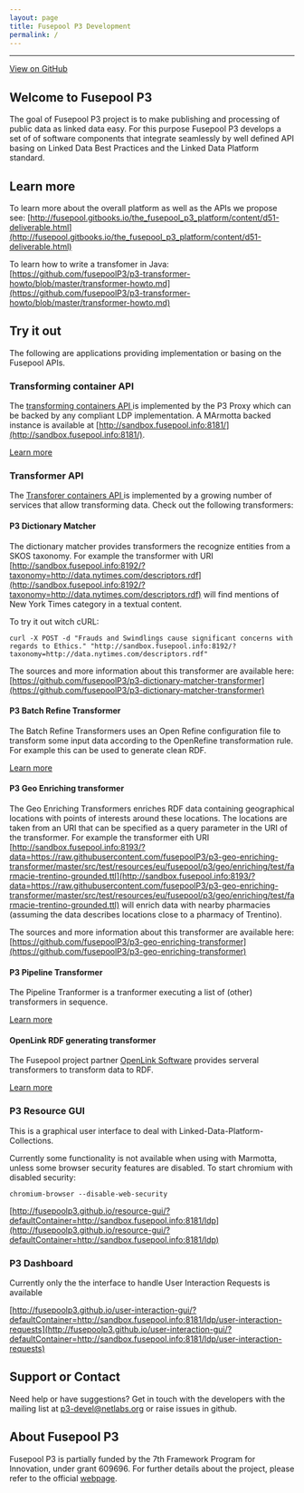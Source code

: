 ```yaml
---
layout: page
title: Fusepool P3 Development
permalink: /
---
```


-----------------

[View on GitHub](https://github.com/fusepoolP3)

## <a name="welcome-to-fusepool-p3"></a>Welcome to Fusepool P3

The goal of Fusepool P3 project is to make publishing and processing of
public data as linked data easy. For this purpose Fusepool P3 develops a
set of of software components that integrate seamlessly by well defined
API basing on Linked Data Best Practices and the Linked Data Platform
standard.

## <a name="learn-more"></a>Learn more

To learn more about the overall platform as well as the APIs we propose
see:
[http://fusepool.gitbooks.io/the_fusepool_p3_platform/content/d51-deliverable.html](http://fusepool.gitbooks.io/the_fusepool_p3_platform/content/d51-deliverable.html)

To learn how to write a transfomer in Java:
[https://github.com/fusepoolP3/p3-transformer-howto/blob/master/transformer-howto.md](https://github.com/fusepoolP3/p3-transformer-howto/blob/master/transformer-howto.md)

## <a name="try-it-out"></a>Try it out

The following are applications providing implementation or basing on the Fusepool
APIs.


### Transforming container API

The [transforming containers API ](https://github.com/fusepoolP3/overall-architecture/blob/master/transforming-container-api.md) is 
implemented by the P3 Proxy which can be backed by any compliant LDP implementation. A MArmotta backed instance is available at 
[http://sandbox.fusepool.info:8181/](http://sandbox.fusepool.info:8181/).

[Learn more](proxy/)

### Transformer API

The [Transforer containers API ](https://github.com/fusepoolP3/overall-architecture/blob/master/transformer-api.md) is implemented by a 
growing number of services that allow transforming data. Check out the following transformers:


#### P3 Dictionary Matcher

The dictionary matcher provides transformers the recognize entities from a SKOS taxonomy. For example the transformer with URI [http://sandbox.fusepool.info:8192/?taxonomy=http://data.nytimes.com/descriptors.rdf](http://sandbox.fusepool.info:8192/?taxonomy=http://data.nytimes.com/descriptors.rdf) will find mentions of New York Times category in a textual content.

To try it out witch cURL: 

`curl -X POST -d "Frauds and Swindlings cause significant concerns with regards to Ethics." "http://sandbox.fusepool.info:8192/?taxonomy=http://data.nytimes.com/descriptors.rdf"`

The sources and more information about this transformer are available here: [https://github.com/fusepoolP3/p3-dictionary-matcher-transformer](https://github.com/fusepoolP3/p3-dictionary-matcher-transformer)

#### P3 Batch Refine Transformer

The Batch Refine Transformers uses an Open Refine configuration file to transform some input data according to the OpenRefine 
transformation rule. For example this can be used to generate clean RDF.

[Learn more](batch-refine/)

#### P3 Geo Enriching transformer

The Geo Enriching Transformers enriches RDF data containing geographical locations with points of interests around these locations. The locations are taken from an URI that can be specified as a query parameter in the URI of the transformer. For example the transformer eith URI [http://sandbox.fusepool.info:8193/?data=https://raw.githubusercontent.com/fusepoolP3/p3-geo-enriching-transformer/master/src/test/resources/eu/fusepool/p3/geo/enriching/test/farmacie-trentino-grounded.ttl](http://sandbox.fusepool.info:8193/?data=https://raw.githubusercontent.com/fusepoolP3/p3-geo-enriching-transformer/master/src/test/resources/eu/fusepool/p3/geo/enriching/test/farmacie-trentino-grounded.ttl) will enrich data with nearby pharmacies (assuming the data describes locations close to a pharmacy of Trentino).

The sources and more information about this transformer are available here: [https://github.com/fusepoolP3/p3-geo-enriching-transformer](https://github.com/fusepoolP3/p3-geo-enriching-transformer)

#### P3 Pipeline Transformer

The Pipeline Tranformer is a tranformer executing a list of (other) transformers in sequence.

[Learn more](pipeline-transformer/)

#### OpenLink RDF generating transformer

The Fusepool project partner [OpenLink Software](http://www.openlinksw.com/) provides serveral transformers to transform data to RDF.

[Learn more](openlink-rdf-generators/)

### P3 Resource GUI

This is a graphical user interface to deal with Linked-Data-Platform-Collections.

Currently some functionality is not available when using with Marmotta, unless
some browser security features are disabled. To start chromium with disabled security:

    chromium-browser --disable-web-security

[http://fusepoolp3.github.io/resource-gui/?defaultContainer=http://sandbox.fusepool.info:8181/ldp](http://fusepoolp3.github.io/resource-gui/?defaultContainer=http://sandbox.fusepool.info:8181/ldp)

### P3 Dashboard

Currently only the the interface to handle User Interaction Requests is available

[http://fusepoolp3.github.io/user-interaction-gui/?defaultContainer=http://sandbox.fusepool.info:8181/ldp/user-interaction-requests](http://fusepoolp3.github.io/user-interaction-gui/?defaultContainer=http://sandbox.fusepool.info:8181/ldp/user-interaction-requests)

## <a name="support-or-contact"></a>Support or Contact

Need help or have suggestions? Get in touch with the developers with the
mailing list at [p3-devel@netlabs.org](mailto:p3-devel@netlabs.org) or
raise issues in github.

## <a name="about-fusepool-p3"></a>About Fusepool P3

Fusepool P3 is partially funded by the 7th Framework Program for
Innovation, under grant 609696. For further details about the project,
please refer to the official [webpage](http://p3.fusepool.eu/).
